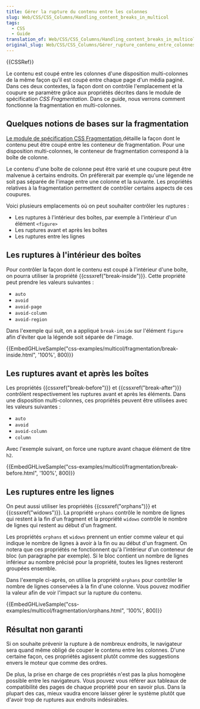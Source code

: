 ```yaml
---
title: Gérer la rupture du contenu entre les colonnes
slug: Web/CSS/CSS_Columns/Handling_content_breaks_in_multicol
tags:
  - CSS
  - Guide
translation_of: Web/CSS/CSS_Columns/Handling_content_breaks_in_multicol
original_slug: Web/CSS/CSS_Columns/Gérer_rupture_contenu_entre_colonnes
---
```

{{CSSRef}}

Le contenu est coupé entre les colonnes d'une disposition multi-colonnes de la même façon qu'il est coupé entre chaque page d'un média paginé. Dans ces deux contextes, la façon dont on contrôle l'emplacement et la coupure se paramètre grâce aux propriétés décrites dans le module de spécification _CSS Fragmentation_. Dans ce guide, nous verrons comment fonctionne la fragmentation en multi-colonnes.

## Quelques notions de bases sur la fragmentation

[Le module de spécification CSS Fragmentation ](https://www.w3.org/TR/css-break-3/)détaille la façon dont le contenu peut être coupé entre les conteneur de fragmentation. Pour une disposition multi-colonnes, le conteneur de fragmentation correspond à la boîte de colonne.

Le contenu d'une boîte de colonne peut être varié et une coupure peut être malvenue à certains endroits. On préfèrerait par exemple qu'une légende ne soit pas séparée de l'image entre une colonne et la suivante. Les propriétés relatives à la fragmentation permettent de contrôler certains aspects de ces coupures.

Voici plusieurs emplacements où on peut souhaiter contrôler les ruptures :

- Les ruptures à l'intérieur des boîtes, par exemple à l'intérieur d'un élément `<figure>`
- Les ruptures avant et après les boîtes
- Les ruptures entre les lignes

## Les ruptures à l'intérieur des boîtes

Pour contrôler la façon dont le contenu est coupé à l'intérieur d'une boîte, on pourra utiliser la propriété {{cssxref("break-inside")}}. Cette propriété peut prendre les valeurs suivantes :

- `auto`
- `avoid`
- `avoid-page`
- `avoid-column`
- `avoid-region`

Dans l'exemple qui suit, on a appliqué `break-inside` sur l'élément `figure` afin d'éviter que la légende soit séparée de l'image.

{{EmbedGHLiveSample("css-examples/multicol/fragmentation/break-inside.html", '100%', 800)}}

## Les ruptures avant et après les boîtes

Les propriétés {{cssxref("break-before")}} et {{cssxref("break-after")}} contrôlent respectivement les ruptures avant et après les éléments. Dans une disposition multi-colonnes, ces propriétés peuvent être utilisées avec les valeurs suivantes :

- `auto`
- `avoid`
- `avoid-column`
- `column`

Avec l'exemple suivant, on force une rupture avant chaque élément de titre `h2`.

{{EmbedGHLiveSample("css-examples/multicol/fragmentation/break-before.html", '100%', 800)}}

## Les ruptures entre les lignes

On peut aussi utiliser les propriétés {{cssxref("orphans")}} et {{cssxref("widows")}}. La propriété  `orphans` contrôle le nombre de lignes qui restent à la fin d'un fragment et la propriété `widows` contrôle le nombre de lignes qui restent au début d'un fragment.

Les propriétés `orphans` et `widows` prennent un entier comme valeur et qui indique le nombre de lignes à avoir à la fin ou au début d'un fragment. On notera que ces propriétés ne fonctionnent qu'à l'intérieur d'un conteneur de bloc (un paragraphe par exemple). Si le bloc contient un nombre de lignes inférieur au nombre précisé pour la propriété, toutes les lignes resteront groupées ensemble.

Dans l'exemple ci-après, on utilise la propriété `orphans` pour contrôler le nombre de lignes conservées à la fin d'une colonne. Vous pouvez modifier la valeur afin de voir l'impact sur la rupture du contenu.

{{EmbedGHLiveSample("css-examples/multicol/fragmentation/orphans.html", '100%', 800)}}

## Résultat non garanti

Si on souhaite prévenir la rupture à de nombreux endroits, le navigateur sera quand même obligé de couper le contenu entre les colonnes. D'une certaine façon, ces propriétés agissent plutôt comme des suggestions envers le moteur que comme des ordres.

De plus, la prise en charge de ces propriétés n'est pas la plus homogène possible entre les navigateurs. Vous pouvez vous référer aux tableaux de compatibilité des pages de chaque propriété pour en savoir plus. Dans la plupart des cas, mieux vaudra encore laisser gérer le système plutôt que d'avoir trop de ruptures aux endroits indésirables.
